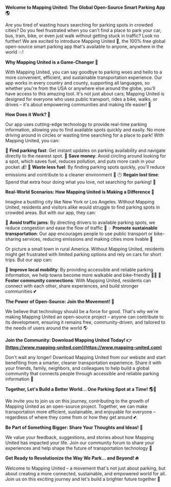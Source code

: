 **Welcome to Mapping United: The Global Open-Source Smart Parking App 🌎**

Are you tired of wasting hours searching for parking spots in crowded cities? Do you feel frustrated when you can't find a place to park your car, bus, train, bike, or even just walk without getting stuck in traffic? Look no further! We are excited to introduce Mapping United 🚀, the 100% free global open-source smart parking app that's available to anyone, anywhere in the world 💥!

**Why Mapping United is a Game-Changer 🎉**

With Mapping United, you can say goodbye to parking woes and hello to a more convenient, efficient, and sustainable transportation experience. Our app works in every country and county, supporting all languages, so whether you're from the USA or anywhere else around the globe, you'll have access to this amazing tool. It's not just about cars; Mapping United is designed for everyone who uses public transport, rides a bike, walks, or drives – it's about empowering communities and making life easier! 🌟

**How Does it Work? 🤔**

Our app uses cutting-edge technology to provide real-time parking information, allowing you to find available spots quickly and easily. No more driving around in circles or wasting time searching for a place to park! With Mapping United, you can:

📍 **Find parking fast**: Get instant updates on parking availability and navigate directly to the nearest spot.
💸 **Save money**: Avoid circling around looking for a spot, which saves fuel, reduces pollution, and puts more cash in your pocket 💰!
🚀 **Waste less fuel**: By finding parking spots quickly, you'll reduce emissions and contribute to a cleaner environment 🌿
🕒️ **Regain lost time**: Spend that extra hour doing what you love, not searching for parking! 📆

**Real-World Scenarios: How Mapping United is Making a Difference 🌟**

Imagine a bustling city like New York or Los Angeles. Without Mapping United, residents and visitors alike would struggle to find parking spots in crowded areas. But with our app, they can:

📍 **Avoid traffic jams**: By directing drivers to available parking spots, we reduce congestion and ease the flow of traffic 🚗
💡 **Promote sustainable transportation**: Our app encourages people to use public transport or bike-sharing services, reducing emissions and making cities more livable 🌿

Or picture a small town in rural America. Without Mapping United, residents might get frustrated with limited parking options and rely on cars for short trips. But our app can:

📍 **Improve local mobility**: By providing accessible and reliable parking information, we help towns become more walkable and bike-friendly 🚴‍♀️
💬 **Foster community connections**: With Mapping United, residents can connect with each other, share experiences, and build stronger communities 💕

**The Power of Open-Source: Join the Movement! 🌈**

We believe that technology should be a force for good. That's why we're making Mapping United an open-source project – anyone can contribute to its development, ensuring it remains free, community-driven, and tailored to the needs of users around the world 🌎

**Join the Community: Download Mapping United Today! 👉 [https://www.mapping-united.com](https://www.mapping-united.com)**

Don't wait any longer! Download Mapping United from our website and start benefiting from a smarter, cleaner transportation experience. Share it with your friends, family, neighbors, and colleagues to help build a global community that connects people through accessible and reliable parking information 🌟

**Together, Let's Build a Better World... One Parking Spot at a Time! 🌎💖**

We invite you to join us on this journey, contributing to the growth of Mapping United as an open-source project. Together, we can make transportation more efficient, sustainable, and enjoyable for everyone – regardless of where they come from or how they get around 💕.

**Be Part of Something Bigger: Share Your Thoughts and Ideas! 📢**

We value your feedback, suggestions, and stories about how Mapping United has impacted your life. Join our community forum to share your experiences and help shape the future of transportation technology 🤝

**Get Ready to Revolutionize the Way We Park... and Beyond! 🔥**

Welcome to Mapping United – a movement that's not just about parking, but about creating a more connected, sustainable, and empowered world for all. Join us on this exciting journey and let's build a brighter future together 🌟